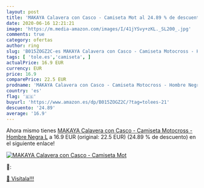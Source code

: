 ```yaml
---
layout: post
title: 'MAKAYA Calavera con Casco - Camiseta Mot al 24.89 % de descuento'
date: 2020-06-16 12:21:21
image: 'https://m.media-amazon.com/images/I/41jYSvy+zKL._SL200_.jpg'
comments: true
category: ofertas
author: ring
slug: 'B015ZOGZ2C-es MAKAYA Calavera con Casco - Camiseta Motocross - Hombre...'
tags: [ 'tole.es','camiseta', ]
actualPrice: 16.9 EUR
currency: EUR
price: 16.9
comparePrice: 22.5 EUR
prodname: 'MAKAYA Calavera con Casco - Camiseta Motocross - Hombre Negra L'
country: 'es'
flag: '🇪🇸'
buyurl: 'https://www.amazon.es/dp/B015ZOGZ2C/?tag=tolees-21'
descuento: '24.89'
average: '16.9'
---
```


Ahora mismo tienes [MAKAYA Calavera con Casco - Camiseta Motocross - Hombre Negra L](https://www.amazon.es/dp/B015ZOGZ2C/?tag=tolees-21) a 16.9 EUR (original: 22.5 EUR) (24.89 %  de descuento) en el siguiente enlace!

[![MAKAYA Calavera con Casco - Camiseta Mot](https://m.media-amazon.com/images/I/41jYSvy+zKL._SL200_.jpg)](https://www.amazon.es/dp/B015ZOGZ2C/?tag=tolees-21)

🔎:


[🛒 Visítala!!!](https://www.amazon.es/dp/B015ZOGZ2C/?tag=tolees-21)
